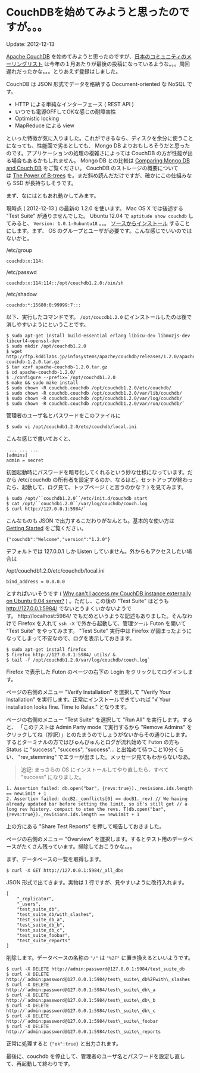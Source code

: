 CouchDBを始めてみようと思ったのですが。。。
=====

Update: 2012-12-13

[Apache CouchDB](http://couchdb.apache.org/) を始めてみようと思ったのですが、[日本のコミュニティのメーリングリスト](https://groups.google.com/group/couchdb-jp/topics?hl=ja) は今年の１月あたりが最後の投稿になっているような。。。周回遅れだったかな。。。とりあえず登録はしました。

CouchDB は JSON 形式でデータを格納する Document-oriented な NoSQL です。

*   HTTP による単純なインターフェース ( REST API )
*   いつでも電源OFFしてOKな感じの耐障害性
*   Optimistic locking
*   MapReduce による view

といった特徴が気に入りました。これができるなら、ディスクを余分に使うことになっても、性能面で劣るとしても、 Mongo DB よりおもしろそうだと思ったのです。アプリケーションの処理の複雑さによっては CouchDB の方が性能が出る場合もあるかもしれません。 Mongo DB との比較は [Comparing Mongo DB and Couch DB](http://www.mongodb.org/display/DOCS/Comparing+Mongo+DB+and+Couch+DB) をご覧ください。 CouchDB のストレージの概要については [The Power of B-trees](http://guide.couchdb.org/draft/btree.html) を。まだ斜め読んだだけですが、確かにこの仕組みなら SSD が長持ちしそうです。

まず、なにはともあれ動かしてみます。

現時点 ( 2012-12-13 ) の最新の 1.2.0 を使います。 Mac OS X では後述する "Test Suite" が通りませんでした。 Ubuntu 12.04 で `aptitude show couchdb` してみると、 `Version: 1.0.1-0ubuntu18` 。。。 [ソースからインストール](http://guide.couchdb.org/draft/source.html) することにします。まず、 OS のグループとユーザが必要です。こんな感じでいいのではないかと。

/etc/group

```
couchdb:x:114:
```

/etc/passwd

```
couchdb:x:114:114::/opt/couchdb1.2.0:/bin/sh
```

/etc/shadow

```
couchdb:*:15680:0:99999:7:::
```

以下、実行したコマンドです。 `/opt/coucdb1.2.0` にインストールしたのは後で消しやすいようにということです。

```
$ sudo apt-get install build-essential erlang libicu-dev libmozjs-dev libcurl4-openssl-dev
$ sudo mkdir /opt/couchdb1.2.0
$ wget http://ftp.kddilabs.jp/infosystems/apache/couchdb/releases/1.2.0/apache-couchdb-1.2.0.tar.gz
$ tar xzvf apache-couchdb-1.2.0.tar.gz
$ cd apache-couchdb-1.2.0/
$ ./configure --prefix=`/opt/couchdb1.2.0
$ make && sudo make install
$ sudo chown -R couchdb.couchdb /opt/couchdb1.2.0/etc/couchdb/
$ sudo chown -R couchdb.couchdb /opt/couchdb1.2.0/var/lib/couchdb/
$ sudo chown -R couchdb.couchdb /opt/couchdb1.2.0/var/log/couchdb/
$ sudo chown -R couchdb.couchdb /opt/couchdb1.2.0/var/run/couchdb/`
```

管理者のユーザ名とパスワードをこのファイルに

```
$ sudo vi /opt/couchdb1.2.0/etc/couchdb/local.ini
```

こんな感じで書いておくと、

```
 ... ... ...
[admins]
admin = secret
```

初回起動時にパスワードを暗号化してくれるという妙な仕様になっています。だから /etc/couchdb の所有者を設定するのか、なるほど。セットアップが終わったら、起動して、ログ見て、トップページ ( と言うのかな？ ) を見てみます。

```
$ sudo /opt/``couchdb1.2.0``/etc/init.d/couchdb start
$ cat /opt/``couchdb1.2.0``/var/log/couchdb/couch.log
$ curl http://127.0.0.1:5984/`
```

こんなものも JSON で出力するこだわりがなんとも。基本的な使い方は [Getting Started](http://guide.couchdb.org/draft/tour.html) をご覧ください。

```
{"couchdb":"Welcome","version":"1.2.0"}
```

デフォルトでは 127.0.0.1 しか Listen していません。外からもアクセスしたい場合は

/opt/couchdb1.2.0/etc/couchdb/local.ini

```
bind_address = 0.0.0.0
```

とすればいいそうです ( [Why can't I access my CouchDB instance externally on Ubuntu 9.04 server?](http://serverfault.com/questions/79453/why-cant-i-access-my-couchdb-instance-externally-on-ubuntu-9-04-server) ) 。ただし、この後の "Test Suite" はどうも http://127.0.0.1:5984/ でないとうまくいかないようです。 http://localhost:5984/ でもだめというような記述もありました。そんなわけで Firefox を入れて `ssh -X` で外から起動して、管理ツール Futon を開いて "Test Suite" をやってみます。 "Test Suite" 実行中は Firefox が固まったようになってしまって不安なので、ログを表示しておきます。

```
$ sudo apt-get install firefox
$ firefox http://127.0.0.1:5984/_utils/ &
$ tail -f /opt/couchdb1.2.0/var/log/couchdb/couch.log`
```

Firefox で表示した Futon のページの右下の Login をクリックしてログインします。

ページの右側のメニュー "Verify Installation" を選択して "Verify Your Installation" を実行します。正常にインストールできていれば "√ Your installation looks fine. Time to Relax." となります。

ページの右側のメニュー "Test Suite" を選択して "Run All" を実行します。すると、 「このテストは Admin Party mode で実行するから "Remove Admins" をクリックしてね（抄訳）」とのたまうのでしょうがないからその通りにします。するとターミナルの方ではびゅんびゅんとログが流れ始めて Futon の方も Status に "success", "success", "success"... と出始めて待つこと10分くらい、 "rev\_stemming" でエラーが出ました。メッセージ見てもわからないなあ。

> 追記: まっさらの OS にインストールしてやり直したら、すべて "success" になりました。

```
1. Assertion failed: db.open("bar", {revs:true})._revisions.ids.length == newLimit + 1
2. Assertion failed: docB2._conflicts[0] == docB1._rev) // We having already updated bar before setting the limit, so it's still got // a long rev history. compact to stem the revs. T(db.open("bar", {revs:true})._revisions.ids.length == newLimit + 1
```

上の方にある "Share Test Reports" を押して報告しておきました。

ページの右側のメニュー "Overview" を選択します。するとテスト用のデータベースがたくさん残っています。掃除しておこうかな。。。

まず、データベースの一覧を取得します。

```
$ curl -X GET http://127.0.0.1:5984/_all_dbs
```

JSON 形式で出てきます。実物は１行ですが、見やすいように改行入れます。

```
[
    "_replicator",
    "_users",
    "test_suite_db",
    "test_suite_db/with_slashes",
    "test_suite_db_a",
    "test_suite_db_b",
    "test_suite_db_c",
    "test_suite_foobar",
    "test_suite_reports"
]
```

削除します。データベースの名称の `"/"` は `"%2F"` に置き換えるといいようです。

```
$ curl -X DELETE http://admin:password@127.0.0.1:5984/test_suite_db
$ curl -X DELETE http://`admin:password@127.0.0.1:5984/test\_suite\_db%2Fwith\_slashes
$ curl -X DELETE http://`admin:password@127.0.0.1:5984/test\_suite\_db\_a
$ curl -X DELETE http://`admin:password@127.0.0.1:5984/test\_suite\_db\_b
$ curl -X DELETE http://`admin:password@127.0.0.1:5984/test\_suite\_db\_c
$ curl -X DELETE http://`admin:password@127.0.0.1:5984/test\_suite\_foobar
$ curl -X DELETE http://`admin:password@127.0.0.1:5984/test\_suite\_reports
```

正常に処理すると `{"ok":true}` と出力されます。

最後に、couchdb を停止して、管理者のユーザ名とパスワードを設定し直して、再起動して終わりです。
